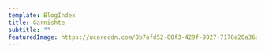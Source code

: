 ```yaml
---
template: BlogIndex
title: Garnishte
subtitle: ""
featuredImage: https://ucarecdn.com/8b7afd52-80f3-429f-9027-7178a20a36de/
---
```

